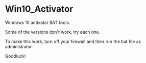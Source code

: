 # Win10_Activator
Windows 10 activator BAT tools.

Some of the versions don't work, try each one.

To make this work, turn off your firewall and then run the bat file as administrator.

Goodluck!
